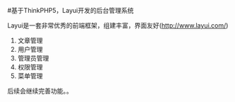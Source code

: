#基于ThinkPHP5，Layui开发的后台管理系统

Layui是一套非常优秀的前端框架，组建丰富，界面友好(http://www.layui.com/)

1. 文章管理
2. 用户管理
3. 管理员管理
4. 权限管理
5. 菜单管理


后续会继续完善功能。。